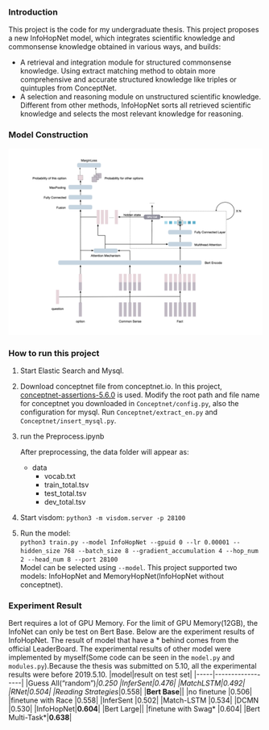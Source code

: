 ### Introduction
This project is the code for my undergraduate thesis. This project proposes a new InfoHopNet model, which integrates scientific knowledge and commonsense knowledge obtained in various ways, and builds: 

*  A retrieval and integration module for structured commonsense knowledge. Using extract matching method to obtain more comprehensive and accurate structured knowledge like triples or quintuples from ConceptNet.
*  A selection and reasoning module on unstructured scientific knowledge. Different from other methods, InfoHopNet sorts all retrieved scientific knowledge and selects the most relevant knowledge for reasoning.

### Model Construction
![Model](model.png)

 
### How to run this project
1. Start Elastic Search and Mysql. 
2. Download conceptnet file from conceptnet.io. In this project, [conceptnet-assertions-5.6.0](https://s3.amazonaws.com/conceptnet/downloads/2018/edges/conceptnet-assertions-5.6.0.csv.gz) is used. Modify the root path and file name for conceptnet you downloaded in `Conceptnet/config.py`, also the configuration for mysql. Run `Conceptnet/extract_en.py` and `Conceptnet/insert_mysql.py`.
3. run the Preprocess.ipynb

    After preprocessing, the data folder will appear as:
    - data
      - vocab.txt
      - train_total.tsv
      - test_total.tsv
      - dev_total.tsv
     
4. Start visdom: `python3 -m visdom.server -p 28100`
5. Run the model:   
`python3 train.py --model InfoHopNet --gpuid 0 --lr 0.00001 --hidden_size 768 --batch_size 8 --gradient_accumulation 4 --hop_num 2 --head_num 8 --port 28100`  
Model can be selected using `--model`. This project supported two models: InfoHopNet and MemoryHopNet(InfoHopNet without conceptnet).

### Experiment Result
Bert requires a lot of GPU Memory. For the limit of GPU Memory(12GB), the InfoNet can only be test on Bert Base. Below are the experiment results of InfoHopNet. The result of model that have a * behind comes from the official LeaderBoard. The experimental results of other model were implemented by myself(Some code can be seen in the `model.py` and `modules.py`).Because the thesis was submitted on 5.10, all the experimental results were before 2019.5.10.
|model|result on test set|
|-----|------------------|
|Guess All(“random”)*|0.250
|InferSent|0.476|
|MatchLSTM|0.492|
|RNet|0.504|
|Reading Strategies*|0.558|
|**Bert Base**||
|no finetune |0.506|
|finetune with Race |0.558|
|InferSent |0.502|
|Match-LSTM |0.534|
|DCMN |0.530|
|InfoHopNet|**0.604**|
|Bert Large||
|finetune with Swag* |0.604|
|Bert Multi-Task*|**0.638**|